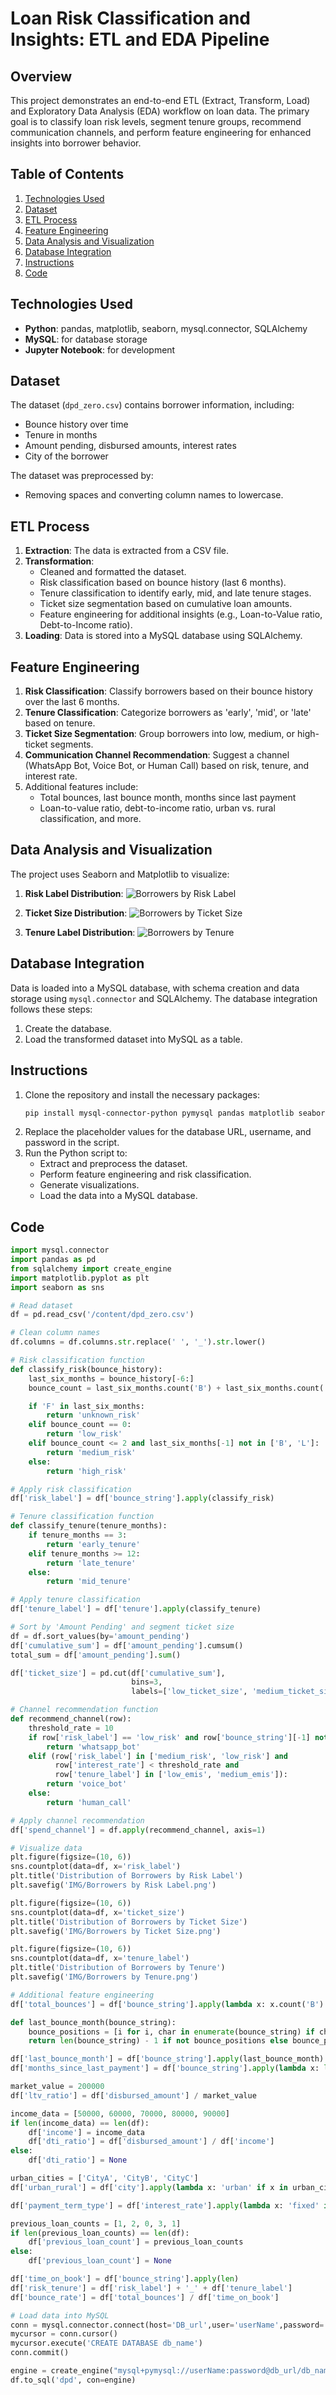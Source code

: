 # Loan Risk Classification and Insights: ETL and EDA Pipeline

## Overview
This project demonstrates an end-to-end ETL (Extract, Transform, Load) and Exploratory Data Analysis (EDA) workflow on loan data. The primary goal is to classify loan risk levels, segment tenure groups, recommend communication channels, and perform feature engineering for enhanced insights into borrower behavior.

## Table of Contents
1. [Technologies Used](#technologies-used)
2. [Dataset](#dataset)
3. [ETL Process](#etl-process)
4. [Feature Engineering](#feature-engineering)
5. [Data Analysis and Visualization](#data-analysis-and-visualization)
6. [Database Integration](#database-integration)
7. [Instructions](#instructions)
8. [Code](#code)

## Technologies Used
- **Python**: pandas, matplotlib, seaborn, mysql.connector, SQLAlchemy
- **MySQL**: for database storage
- **Jupyter Notebook**: for development

## Dataset
The dataset (`dpd_zero.csv`) contains borrower information, including:
- Bounce history over time
- Tenure in months
- Amount pending, disbursed amounts, interest rates
- City of the borrower

The dataset was preprocessed by:
- Removing spaces and converting column names to lowercase.

## ETL Process
1. **Extraction**: The data is extracted from a CSV file.
2. **Transformation**:
    - Cleaned and formatted the dataset.
    - Risk classification based on bounce history (last 6 months).
    - Tenure classification to identify early, mid, and late tenure stages.
    - Ticket size segmentation based on cumulative loan amounts.
    - Feature engineering for additional insights (e.g., Loan-to-Value ratio, Debt-to-Income ratio).
3. **Loading**: Data is stored into a MySQL database using SQLAlchemy.

## Feature Engineering
1. **Risk Classification**: Classify borrowers based on their bounce history over the last 6 months.
2. **Tenure Classification**: Categorize borrowers as 'early', 'mid', or 'late' based on tenure.
3. **Ticket Size Segmentation**: Group borrowers into low, medium, or high-ticket segments.
4. **Communication Channel Recommendation**: Suggest a channel (WhatsApp Bot, Voice Bot, or Human Call) based on risk, tenure, and interest rate.
5. Additional features include:
    - Total bounces, last bounce month, months since last payment
    - Loan-to-value ratio, debt-to-income ratio, urban vs. rural classification, and more.

## Data Analysis and Visualization
The project uses Seaborn and Matplotlib to visualize:
1. **Risk Label Distribution**:
   ![Borrowers by Risk Label](IMG/Borrowers%20by%20Risk%20Label.png)
   
2. **Ticket Size Distribution**:
   ![Borrowers by Ticket Size](IMG/Borrowers%20by%20Ticket%20Size.png)
   
3. **Tenure Label Distribution**:
   ![Borrowers by Tenure](IMG/Borrowers%20by%20Tenure.png)

## Database Integration
Data is loaded into a MySQL database, with schema creation and data storage using `mysql.connector` and SQLAlchemy. The database integration follows these steps:
1. Create the database.
2. Load the transformed dataset into MySQL as a table.

## Instructions
1. Clone the repository and install the necessary packages:
   ```bash
   pip install mysql-connector-python pymysql pandas matplotlib seaborn sqlalchemy
   ```
2. Replace the placeholder values for the database URL, username, and password in the script.
3. Run the Python script to:
   - Extract and preprocess the dataset.
   - Perform feature engineering and risk classification.
   - Generate visualizations.
   - Load the data into a MySQL database.

## Code

```python
import mysql.connector
import pandas as pd
from sqlalchemy import create_engine
import matplotlib.pyplot as plt
import seaborn as sns

# Read dataset
df = pd.read_csv('/content/dpd_zero.csv')

# Clean column names
df.columns = df.columns.str.replace(' ', '_').str.lower()

# Risk classification function
def classify_risk(bounce_history):
    last_six_months = bounce_history[-6:]
    bounce_count = last_six_months.count('B') + last_six_months.count('L')

    if 'F' in last_six_months:
        return 'unknown_risk'
    elif bounce_count == 0:
        return 'low_risk'
    elif bounce_count <= 2 and last_six_months[-1] not in ['B', 'L']:
        return 'medium_risk'
    else:
        return 'high_risk'

# Apply risk classification
df['risk_label'] = df['bounce_string'].apply(classify_risk)

# Tenure classification function
def classify_tenure(tenure_months):
    if tenure_months == 3:
        return 'early_tenure'
    elif tenure_months >= 12:
        return 'late_tenure'
    else:
        return 'mid_tenure'

# Apply tenure classification
df['tenure_label'] = df['tenure'].apply(classify_tenure)

# Sort by 'Amount Pending' and segment ticket size
df = df.sort_values(by='amount_pending')
df['cumulative_sum'] = df['amount_pending'].cumsum()
total_sum = df['amount_pending'].sum()

df['ticket_size'] = pd.cut(df['cumulative_sum'], 
                           bins=3, 
                           labels=['low_ticket_size', 'medium_ticket_size', 'high_ticket_size'])

# Channel recommendation function
def recommend_channel(row):
    threshold_rate = 10
    if row['risk_label'] == 'low_risk' and row['bounce_string'][-1] not in ['B', 'L']:
        return 'whatsapp_bot'
    elif (row['risk_label'] in ['medium_risk', 'low_risk'] and
          row['interest_rate'] < threshold_rate and 
          row['tenure_label'] in ['low_emis', 'medium_emis']):
        return 'voice_bot'
    else:
        return 'human_call'

# Apply channel recommendation
df['spend_channel'] = df.apply(recommend_channel, axis=1)

# Visualize data
plt.figure(figsize=(10, 6))
sns.countplot(data=df, x='risk_label')
plt.title('Distribution of Borrowers by Risk Label')
plt.savefig('IMG/Borrowers by Risk Label.png')

plt.figure(figsize=(10, 6))
sns.countplot(data=df, x='ticket_size')
plt.title('Distribution of Borrowers by Ticket Size')
plt.savefig('IMG/Borrowers by Ticket Size.png')

plt.figure(figsize=(10, 6))
sns.countplot(data=df, x='tenure_label')
plt.title('Distribution of Borrowers by Tenure')
plt.savefig('IMG/Borrowers by Tenure.png')

# Additional feature engineering
df['total_bounces'] = df['bounce_string'].apply(lambda x: x.count('B') + x.count('L'))

def last_bounce_month(bounce_string):
    bounce_positions = [i for i, char in enumerate(bounce_string) if char in ['B', 'L']]
    return len(bounce_string) - 1 if not bounce_positions else bounce_positions[-1]

df['last_bounce_month'] = df['bounce_string'].apply(last_bounce_month)
df['months_since_last_payment'] = df['bounce_string'].apply(lambda x: len(x) - last_bounce_month(x) - 1)

market_value = 200000
df['ltv_ratio'] = df['disbursed_amount'] / market_value

income_data = [50000, 60000, 70000, 80000, 90000]
if len(income_data) == len(df):
    df['income'] = income_data
    df['dti_ratio'] = df['disbursed_amount'] / df['income']
else:
    df['dti_ratio'] = None

urban_cities = ['CityA', 'CityB', 'CityC']
df['urban_rural'] = df['city'].apply(lambda x: 'urban' if x in urban_cities else 'rural')

df['payment_term_type'] = df['interest_rate'].apply(lambda x: 'fixed' if x < 10 else 'variable')

previous_loan_counts = [1, 2, 0, 3, 1]
if len(previous_loan_counts) == len(df):
    df['previous_loan_count'] = previous_loan_counts
else:
    df['previous_loan_count'] = None

df['time_on_book'] = df['bounce_string'].apply(len)
df['risk_tenure'] = df['risk_label'] + '_' + df['tenure_label']
df['bounce_rate'] = df['total_bounces'] / df['time_on_book']

# Load data into MySQL
conn = mysql.connector.connect(host='DB_url',user='userName',password='password')
mycursor = conn.cursor()
mycursor.execute('CREATE DATABASE db_name')
conn.commit()

engine = create_engine("mysql+pymysql://userName:password@db_url/db_name")
df.to_sql('dpd', con=engine)
```
